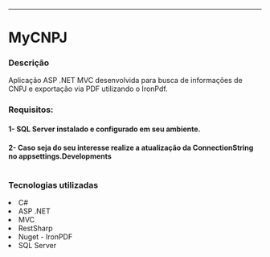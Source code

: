 ---
# MyCNPJ

### Descrição
  Aplicação ASP .NET MVC desenvolvida para busca de informações de CNPJ e exportação via PDF utilizando o IronPdf.
  
### Requisitos: 
#### 1- SQL Server instalado e configurado em seu ambiente.
#### 2- Caso seja do seu interesse realize a atualização da ConnectionString no appsettings.Developments

#
### Tecnologias utilizadas

<li>C#</li>
<li>ASP .NET</li>
<li>MVC</li>
<li>RestSharp</li>
<li>Nuget - IronPDF</li>
<li>SQL Server</li>
